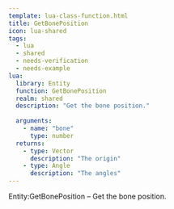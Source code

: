 ```yaml
---
template: lua-class-function.html
title: GetBonePosition
icon: lua-shared
tags:
  - lua
  - shared
  - needs-verification
  - needs-example
lua:
  library: Entity
  function: GetBonePosition
  realm: shared
  description: "Get the bone position."
  
  arguments:
    - name: "bone"
      type: number
  returns:
    - type: Vector
      description: "The origin"
    - type: Angle
      description: "The angles"
---
```


<div class="lua__search__keywords">
Entity:GetBonePosition &#x2013; Get the bone position.
</div>
